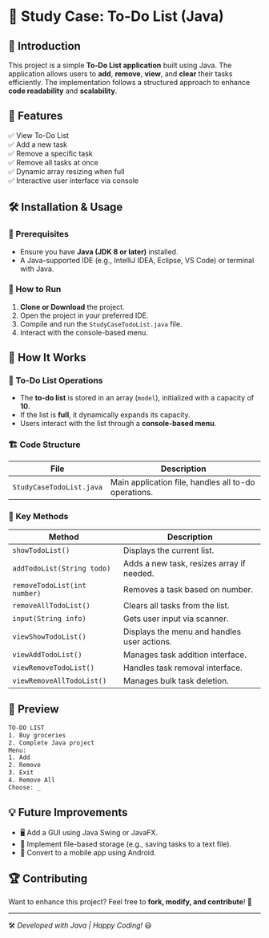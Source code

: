 # 📌 Study Case: To-Do List (Java)

## 📖 Introduction
This project is a simple **To-Do List application** built using Java. The application allows users to **add**, **remove**, **view**, and **clear** their tasks efficiently. The implementation follows a structured approach to enhance **code readability** and **scalability**.

## 🎯 Features
✅ View To-Do List  
✅ Add a new task  
✅ Remove a specific task  
✅ Remove all tasks at once  
✅ Dynamic array resizing when full  
✅ Interactive user interface via console  

## 🛠️ Installation & Usage
### 🔹 Prerequisites
- Ensure you have **Java (JDK 8 or later)** installed.
- A Java-supported IDE (e.g., IntelliJ IDEA, Eclipse, VS Code) or terminal with Java.

### 🔹 How to Run
1. **Clone or Download** the project.
2. Open the project in your preferred IDE.
3. Compile and run the `StudyCaseTodoList.java` file.
4. Interact with the console-based menu.

## 🚀 How It Works
### 📝 To-Do List Operations
- The **to-do list** is stored in an array (`model`), initialized with a capacity of **10**.
- If the list is **full**, it dynamically expands its capacity.
- Users interact with the list through a **console-based menu**.

### 🏗️ Code Structure
| File | Description |
|------|-------------|
| `StudyCaseTodoList.java` | Main application file, handles all to-do operations. |

### 📌 Key Methods
| Method | Description |
|--------|-------------|
| `showTodoList()` | Displays the current list. |
| `addTodoList(String todo)` | Adds a new task, resizes array if needed. |
| `removeTodoList(int number)` | Removes a task based on number. |
| `removeAllTodoList()` | Clears all tasks from the list. |
| `input(String info)` | Gets user input via scanner. |
| `viewShowTodoList()` | Displays the menu and handles user actions. |
| `viewAddTodoList()` | Manages task addition interface. |
| `viewRemoveTodoList()` | Handles task removal interface. |
| `viewRemoveAllTodoList()` | Manages bulk task deletion. |

## 📸 Preview
```sh
TO-DO LIST
1. Buy groceries
2. Complete Java project
Menu:
1. Add
2. Remove
3. Exit
4. Remove All
Choose: _
```

## 💡 Future Improvements
- 🖥️ Add a GUI using Java Swing or JavaFX.
- 💾 Implement file-based storage (e.g., saving tasks to a text file).
- 📱 Convert to a mobile app using Android.

## 🏆 Contributing
Want to enhance this project? Feel free to **fork, modify, and contribute**! 🚀

---
🛠️ *Developed with Java | Happy Coding!* 😃

